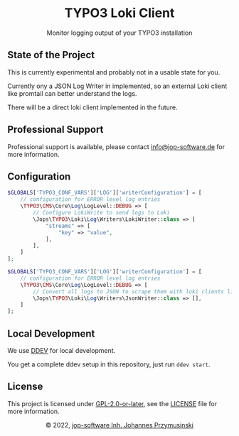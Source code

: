 <div align="center">
    <h1>TYPO3 Loki Client</h1>
    <p>Monitor logging output of your TYPO3 installation</p>
</div>

## State of the Project
This is currently experimental and probably not in a usable state for you.

Currently ony a JSON Log Writer in implemented, so an external Loki client like promtail can better understand the logs.

There will be a direct loki client implemented in the future.

## Professional Support
Professional support is available, please contact [info@jop-software.de](mailto:info@jop-software.de) for more information.

## Configuration
```php
$GLOBALS['TYPO3_CONF_VARS']['LOG']['writerConfiguration'] = [
    // configuration for ERROR level log entries
    \TYPO3\CMS\Core\Log\LogLevel::DEBUG => [
        // Configure LokiWrite to send logs to Loki
        \Jops\TYPO3\Loki\Log\Writers\LokiWriter::class => [
            "streams" => [
                "key" => "value",
            ],
        ],
    ]
];
```

```php
$GLOBALS['TYPO3_CONF_VARS']['LOG']['writerConfiguration'] = [
    // configuration for ERROR level log entries
    \TYPO3\CMS\Core\Log\LogLevel::DEBUG => [
        // Convert all logs to JSON to scrape them with loki clients like Promtail
        \Jops\TYPO3\Loki\Log\Writers\JsonWriter::class => [],
    ]
];
```

## Local Development
We use [DDEV](https://ddev.com) for local development.

You get a complete ddev setup in this repository, just run `ddev start`.

## License
This project is licensed under [GPL-2.0-or-later](https://www.gnu.org/licenses/old-licenses/gpl-2.0.html), see the [LICENSE](./LICENSE) file for more information.

<div align="center">
    <p>&copy; 2022, <a href="mailto:info@jop-software.de">jop-software Inh. Johannes Przymusinski</a></p>
</div>
